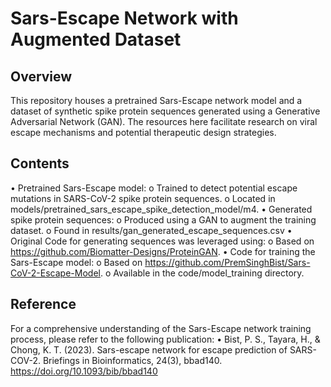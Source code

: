 # Sars-Escape Network with Augmented Dataset
## Overview
This repository houses a pretrained Sars-Escape network model and a dataset of synthetic spike protein sequences generated using a Generative Adversarial Network (GAN). The resources here facilitate research on viral escape mechanisms and potential therapeutic design strategies.
## Contents
•	Pretrained Sars-Escape model:
o	Trained to detect potential escape mutations in SARS-CoV-2 spike protein sequences.
o	Located in models/pretrained_sars_escape_spike_detection_model/m4.
•	Generated spike protein sequences:
o	Produced using a GAN to augment the training dataset.
o	Found in results/gan_generated_escape_sequences.csv
•	Original Code for generating sequences was leveraged using:
o	Based on https://github.com/Biomatter-Designs/ProteinGAN.
•	Code for training the Sars-Escape model:
o	Based on https://github.com/PremSinghBist/Sars-CoV-2-Escape-Model.
o	Available in the code/model_training directory.
## Reference
For a comprehensive understanding of the Sars-Escape network training process, please refer to the following publication:
•	Bist, P. S., Tayara, H., & Chong, K. T. (2023). Sars-escape network for escape prediction of SARS-COV-2. Briefings in Bioinformatics, 24(3), bbad140. https://doi.org/10.1093/bib/bbad140

